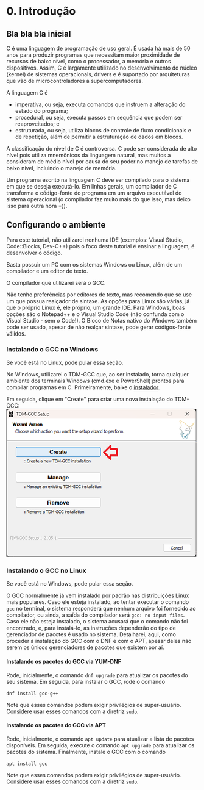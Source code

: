 # 0. Introdução

## Bla bla bla inicial

C é uma linguagem de programação de uso geral. É usada há mais de 50 anos para produzir programas que necessitam maior proximidade de recursos de baixo nível, como o processador, a memória e outros dispositivos. Assim, C é largamente utilizado no desenvolvimento do núcleo (kernel) de sistemas operacionais, drivers e é suportado por arquiteturas que vão de microcontroladores a supercomputadores.

A linguagem C é
* imperativa, ou seja, executa comandos que instruem a alteração do estado do programa;
* procedural, ou seja, executa passos em sequência que podem ser reaproveitados; e
* estruturada, ou seja, utiliza blocos de controle de fluxo condicionais e de repetição, além de permitir a estruturação de dados em blocos.

A classificação do nível de C é controversa. C pode ser considerada de alto nível pois utiliza mnemônicos da linguagem natural, mas muitos a consideram de médio nível por causa do seu poder no manejo de tarefas de baixo nível, incluindo o manejo de memória.

Um programa escrito na linguagem C deve ser compilado para o sistema em que se deseja executá-lo. Em linhas gerais, um compilador de C transforma o código-fonte do programa em um arquivo executável do sistema operacional (o compilador faz muito mais do que isso, mas deixo isso para outra hora =)).

## Configurando o ambiente

Para este tutorial, não utilizarei nenhuma IDE (exemplos: Visual Studio, Code::Blocks, Dev-C++) pois o foco deste tutorial é ensinar a linguagem, é desenvolver o código.

Basta possuir um PC com os sistemas Windows ou Linux, além de um compilador e um editor de texto.

O compilador que utilizarei será o GCC.

Não tenho preferências por editores de texto, mas recomendo que se use um que possua realçador de sintaxe. As opções para Linux são várias, já que o próprio Linux é, ele próprio, um grande IDE. Para Windows, boas opções são o Notepad++ e o Visual Studio Code (não confunda com o Visual Studio - sem o Code!). O Bloco de Notas nativo do Windows também pode ser usado, apesar de não realçar sintaxe, pode gerar códigos-fonte válidos.

### Instalando o GCC no Windows

Se você está no Linux, pode pular essa seção.

No Windows, utilizarei o TDM-GCC que, ao ser instalado, torna qualquer ambiente dos terminais Windows (cmd.exe e PowerShell) prontos para compilar programas em C. Primeiramente, baixe o [instalador](https://github.com/jmeubank/tdm-gcc/releases/download/v1.2105.1/tdm-gcc-webdl.exe).

Em seguida, clique em "Create" para criar uma nova instalação do TDM-GCC:
![Create new installation](resources/c00f001.png)

### Instalando o GCC no Linux

Se você está no Windows, pode pular essa seção.

O GCC normalmente já vem instalado por padrão nas distribuições Linux mais populares. Caso ele esteja instalado, ao tentar executar o comando `gcc` no terminal, o sistema responderá que nenhum arquivo foi fornecido ao compilador, ou ainda, a saída do compilador será `gcc: no input files`. Caso ele não esteja instalado, o sistema acusará que o comando não foi encontrado, e, para instalá-lo, as instruções dependerão do tipo de gerenciador de pacotes é usado no sistema. Detalharei, aqui, como proceder à instalação do GCC com o DNF e com o APT, apesar deles não serem os únicos gerenciadores de pacotes que existem por aí.

#### Instalando os pacotes do GCC via YUM-DNF

Rode, inicialmente, o comando `dnf upgrade` para atualizar os pacotes do seu sistema. Em seguida, para instalar o GCC, rode o comando
```
dnf install gcc-g++
```
Note que esses comandos podem exigir privilégios de super-usuário. Considere usar esses comandos com a diretriz `sudo`.

#### Instalando os pacotes do GCC via APT

Rode, inicialmente, o comando `apt update` para atualizar a lista de pacotes disponíveis. Em seguida, execute o comando `apt upgrade` para atualizar os pacotes do sistema. Finalmente, instale o GCC com o comando
```
apt install gcc
```
Note que esses comandos podem exigir privilégios de super-usuário. Considere usar esses comandos com a diretriz `sudo`.

